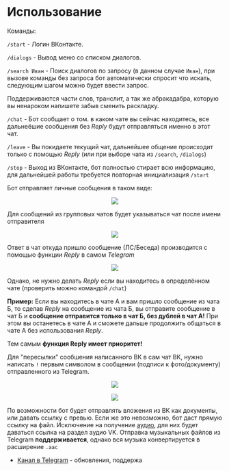 # Использование

Команды:

`/start` - Логин ВКонтакте.

`/dialogs` - Вывод меню со списком диалогов.

`/search Иван` - Поиск диалогов по запросу (в данном случае `Иван`), при вызове команды без запроса бот автоматически спросит что искать, следующим шагом можно будет ввести запрос. 

Поддерживаются части слов, транслит, а так же абракадабра, которую вы ненароком напишете забыв сменить раскладку. 

`/chat` - Бот сообщает о том. в каком чате вы сейчас находитесь, все дальнеёшие сообщения без _Reply_ будут отправляться именно в этот чат.

`/leave` - Вы покидаете текущий чат, дальнейшее общение происходит только с помощью _Reply_ (или при выборе чата из `/search`, `/dialogs`)

`/stop` - Выход из ВКонтакте, бот полностью стирает всю информацию, для дальнейшей работы требуется повторная инициализация `/start`

Бот отправляет личные сообщения в таком виде:

<p align="center"><img src ="/tgvkbot/assets/rsz_privatemessage.jpg" /></p>

Для сообщений из групповых чатов будет указываться чат после имени отправителя

<p align="center"><img src ="/tgvkbot/assets/rsz_groupmessage.jpg" /></p>

Ответ в чат откуда пришло сообщение (ЛС/Беседа) производится с помощью функции _Reply_ в самом _Telegram_

<p align="center"><img src ="/tgvkbot/assets/rsz_reply.jpg" /></p>

Однако, не нужно делать _Reply_ если вы находитесь в определённом чате (проверить можно командой `/chat`)

**Пример:** Если вы находитесь в чате А и вам пришло сообщение из чата Б, то сделав _Reply_ на сообщение из чата Б, вы отправите сообщение в чат Б и **сообщение отправится только в чат Б, без дублей в чат А!** При этом вы останетесь в чате А и сможете дальше продолжить общаться в чате А без использования _Reply_. 

Тем самым **функция Reply имеет приоритет!**

Для "пересылки" сообшения написанного ВК в сам чат ВК, нужно написать `!` первым символом в сообщении (подписи к фото/документу) отправленного из Telegram.
<p align="center"><img src ="/tgvkbot/assets/rsz_forwardtg.jpg" /></p>
<p align="center"><img src ="/tgvkbot/assets/forwardvk.PNG" /></p>

По возможности бот будет отправлять вложения из ВК как документы, или давать ссылку с превью. Если же это невозможно, бот даст прямую ссылку на файл. Исключение на получение <a href="https://vc.ru/n/vk-music-noapi" target="_blank">аудио</a>, для них будет даваться ссылка на раздел аудио VK. Отправка музыкальных файлов из Telegram **поддерживается**, однако вся музыка конвертируется в расширение `.aac`

- [Канал в Telegram](https://t.me/tg_vk) - обновления, поддержа
